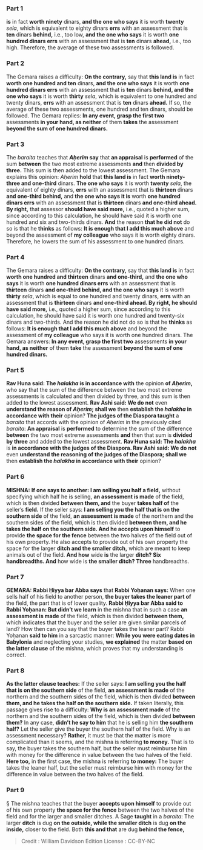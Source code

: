 
### Part 1
<b>is</b> in fact <b>worth ninety</b> dinars, <b>and the one who says</b> it is worth <b>twenty</b> <i>sela</i>, which is equivalent to eighty dinars <b>errs</b> with an assessment that is <b>ten</b> dinars <b>behind,</b> i.e., too low, <b>and the one who says</b> it is worth <b>one hundred dinars errs</b> with an assessment that is <b>ten</b> dinars <b>ahead,</b> i.e., too high. Therefore, the average of these two assessments is followed.

### Part 2
The Gemara raises a difficulty: <b>On the contrary,</b> say that <b>this land is</b> in fact <b>worth one hundred and ten</b> dinars, <b>and the one who says</b> it is worth <b>one hundred dinars errs</b> with an assessment that is <b>ten</b> dinars <b>behind, and the one who says</b> it is worth <b>thirty</b> <i>sela</i>, which is equivalent to one hundred and twenty dinars, <b>errs</b> with an assessment that is <b>ten</b> dinars <b>ahead.</b> If so, the average of these two assessments, one hundred and ten dinars, should be followed. The Gemara replies: <b>In any event, grasp the first two</b> assessments <b>in your hand, as neither</b> of them <b>takes</b> the assessment <b>beyond the sum of one hundred dinars.</b>

### Part 3
The <i>baraita</i> teaches that <b><i>Aḥerim</i> say</b> that <b>an appraisal</b> is <b>performed</b> of the sum <b>between</b> the two most extreme assessments <b>and</b> then <b>divided by three.</b> This sum is then added to the lowest assessment. The Gemara explains this opinion: <i>Aḥerim</i> <b>hold</b> that <b>this land is</b> in fact <b>worth ninety-three and one-third</b> dinars. <b>The one who says</b> it is worth <b>twenty</b> <i>sela</i>, the equivalent of eighty dinars, <b>errs</b> with an assessment that is <b>thirteen</b> dinars <b>and one-third behind,</b> and <b>the one who says it is</b> worth <b>one hundred dinars errs</b> with an assessment that is <b>thirteen</b> dinars <b>and one-third ahead. By right,</b> that assessor <b>should have said more,</b> i.e., quoted a higher sum, since according to this calculation, he should have said it is worth one hundred and six and two-thirds dinars. <b>And</b> the reason <b>that he did not</b> do so is that he <b>thinks</b> as follows: <b>It is enough that I add this much above</b> and beyond the assessment of <b>my colleague</b> who says it is worth eighty dinars. Therefore, he lowers the sum of his assessment to one hundred dinars.

### Part 4
The Gemara raises a difficulty: <b>On the contrary,</b> say that <b>this land is</b> in fact <b>worth one hundred and thirteen</b> dinars <b>and one-third,</b> and <b>the one who says</b> it is worth <b>one hundred dinars errs</b> with an assessment that is <b>thirteen</b> dinars <b>and one-third behind, and the one who says</b> it is worth <b>thirty</b> <i>sela</i>, which is equal to one hundred and twenty dinars, <b>errs</b> with an assessment that is <b>thirteen</b> dinars <b>and one-third ahead. By right, he should have said more,</b> i.e., quoted a higher sum, since according to this calculation, he should have said it is worth one hundred and twenty-six dinars and two-thirds. And the reason he did not do so is that he <b>thinks</b> as follows: <b>It is enough that I add this much above</b> and beyond the assessment of <b>my colleague</b> who says it is worth one hundred dinars. The Gemara answers: <b>In any event, grasp the first two</b> assessments <b>in your hand, as neither</b> of them <b>take</b> the assessment <b>beyond the sum of one hundred dinars.</b>

### Part 5
<b>Rav Huna said: The <i>halakha</i> is in accordance with</b> the opinion <b>of <i>Aḥerim</i>,</b> who say that the sum of the difference between the two most extreme assessments is calculated and then divided by three, and this sum is then added to the lowest assessment. <b>Rav Ashi said: We do not</b> even <b>understand the reason of <i>Aḥerim</i>; shall we</b> then <b>establish the <i>halakha</i> in accordance with their</b> opinion? <b>The judges of the Diaspora taught</b> a <i>baraita</i> that accords with the opinion of <i>Aḥerim</i> in the previously cited <i>baraita</i>: <b>An appraisal</b> is <b>performed</b> to determine the sum of the difference <b>between</b> the two most extreme assessments <b>and</b> then that sum is <b>divided by three</b> and added to the lowest assessment. <b>Rav Huna said: The <i>halakha</i></b> is <b>in accordance with the judges of the Diaspora. Rav Ashi said: We do not</b> even <b>understand the reasoning of the judges of the Diaspora; shall we</b> then <b>establish the <i>halakha</i> in accordance with their</b> opinion?

### Part 6
<strong>MISHNA:</strong> <b>If one says to another: I am selling you half a field,</b> without specifying which half he is selling, <b>an assessment is made</b> of the field, which is then divided <b>between them, and</b> the buyer <b>takes half of</b> the seller’s <b>field.</b> If the seller says: <b>I am selling you the half that is on the southern side</b> of the field, <b>an assessment is made</b> of the northern and the southern sides of the field, which is then divided <b>between them, and he takes the half on the southern side. And he accepts upon himself</b> to provide <b>the space for the fence</b> between the two halves of the field out of his own property. He also accepts to provide out of his own property the space for the larger <b>ditch and the smaller ditch,</b> which are meant to keep animals out of the field. <b>And how</b> wide <b>is</b> the larger <b>ditch? Six handbreadths. And</b> how wide is <b>the smaller ditch? Three</b> handbreadths.

### Part 7
<strong>GEMARA:</strong> <b>Rabbi Ḥiyya bar Abba says</b> that <b>Rabbi Yoḥanan says:</b> When one sells half of his field to another person, <b>the buyer takes the leaner part of</b> the field, the part that is of lower quality. <b>Rabbi Ḥiyya bar Abba said to Rabbi Yoḥanan: But didn’t we learn</b> in the mishna that in such a case <b>an assessment is made</b> of the field, which is then divided <b>between them,</b> which indicates that the buyer and the seller are given similar parcels of land? How then can you say that the buyer takes the leaner part? Rabbi Yoḥanan <b>said to him</b> in a sarcastic manner: <b>While you were eating dates in Babylonia</b> and neglecting your studies, <b>we explained</b> the matter <b>based on the latter clause</b> of the mishna, which proves that my understanding is correct.

### Part 8
<b>As the latter clause teaches:</b> If the seller says: <b>I am selling you the half that is on the southern side</b> of the field, <b>an assessment is made</b> of the northern and the southern sides of the field, which is then divided <b>between them, and he takes the half on the southern side.</b> If taken literally, this passage gives rise to a difficulty: <b>Why is an assessment made</b> of the northern and the southern sides of the field, which is then divided <b>between them?</b> In any case, <b>didn’t he say to him</b> that he is selling him <b>the southern half?</b> Let the seller give the buyer the southern half of the field. Why is an assessment necessary? <b>Rather,</b> it must be that the matter is more complicated than it seems, and the mishna is referring <b>to money.</b> That is to say, the buyer takes the southern half, but the seller must reimburse him with money for the difference in value between the two halves of the field. <b>Here too,</b> in the first case, the mishna is referring <b>to money:</b> The buyer takes the leaner half, but the seller must reimburse him with money for the difference in value between the two halves of the field.

### Part 9
§ The mishna teaches that the buyer <b>accepts upon himself</b> to provide out of his own property <b>the space for the fence</b> between the two halves of the field and for the larger and smaller ditches. A Sage <b>taught</b> in a <i>baraita</i>: The larger <b>ditch</b> is dug <b>on the outside, while the smaller ditch</b> is dug <b>on the inside,</b> closer to the field. Both <b>this and that</b> are dug <b>behind the fence,</b>

>Credit : William Davidson Edition
>License : CC-BY-NC